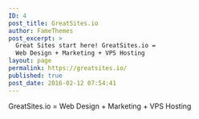 ```yaml
---
ID: 4
post_title: GreatSites.io
author: FameThemes
post_excerpt: >
  Great Sites start here! GreatSites.io =
  Web Design + Marketing + VPS Hosting
layout: page
permalink: https://greatsites.io/
published: true
post_date: 2016-02-12 07:54:41
---
```

<!-- wp:paragraph -->
<p>GreatSites.io = Web Design + Marketing + VPS Hosting</p>
<!-- /wp:paragraph -->
